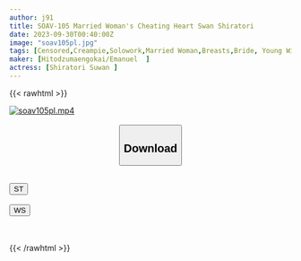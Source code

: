 ```yaml
---
author: j91
title: SOAV-105 Married Woman's Cheating Heart Swan Shiratori
date: 2023-09-30T00:40:00Z
image: "soav105pl.jpg"
tags: [Censored,Creampie,Solowork,Married Woman,Breasts,Bride, Young Wife,Affair	]
maker: [Hitodzumaengokai/Emanuel  ]
actress: [Shiratori Suwan ]
---
```



{{< rawhtml >}}

<div class="video" data-videoid="PqVjgL7eoJc01K8">
    <a href="javascript:;">
        <img src="https://my.j91.asia/posts/soav105pl/soav105pl.jpg" width="WIDTH" height="HEIGHT" alt="soav105pl.mp4" loading="lazy">
    </a>
</div>

<script type="text/javascript" src="https://j91.asia/asset/on-demand-st.js"></script>

<br>
  <link rel="stylesheet" href="https://j91.asia/asset/bs5.css">
  
  <center>
  <button class="btn btn-primary" type="button" data-bs-toggle="collapse" data-bs-target=".multi-collapse" aria-expanded="false" aria-controls="multiCollapseExample1 multiCollapseExample2"><h2>Download</h2></button></center>
</p>
<div class="row">
  <div class="col">
    <div class="collapse multi-collapse" id="multiCollapseExample1">
      <div class="card card-body">
	      	      <br>
<div class="buttons">  
<a href="https://streamtape.to/v/PqVjgL7eoJc01K8"><button class="btn-hover color-3"><i class="fa fa-download"></i> ST</button></a></div>
    </div>
  </div>
</div>
  <div class="col">
    <div class="collapse multi-collapse" id="multiCollapseExample2">
      <div class="card card-body">
	      <br>
<div class="buttons">
    <a href="https://wolfstream.tv/hcla63tnbrld"><button class="btn-hover color-9"><i class="fa fa-download"></i> WS</button></a></div>
<br><br>
      </div>
    </div>
  </div>
</div>

{{< /rawhtml >}}